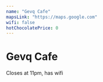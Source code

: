 ```yaml
---
name: "Gevq Cafe"
mapsLink: "https://maps.google.com"
wifi: false
hotChocolatePrice: 0
---
```


# Gevq Cafe

Closes at 11pm, has wifi 